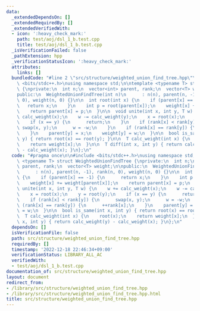 ```yaml
---
data:
  _extendedDependsOn: []
  _extendedRequiredBy: []
  _extendedVerifiedWith:
  - icon: ':heavy_check_mark:'
    path: test/aoj/dsl_1_b.test.cpp
    title: test/aoj/dsl_1_b.test.cpp
  _isVerificationFailed: false
  _pathExtension: hpp
  _verificationStatusIcon: ':heavy_check_mark:'
  attributes:
    links: []
  bundledCode: "#line 2 \"src/structure/weighted_union_find_tree.hpp\"\n\n#include\
    \ <bits/stdc++.h>\nusing namespace std;\n\ntemplate <typename T> struct WeightedUnionFindTree\
    \ {\nprivate:\n  int n;\n  vector<int> parent, rank;\n  vector<T> weight;\n\n\
    public:\n  WeightedUnionFindTree(int n)\n      : n(n), parent(n, -1), rank(n,\
    \ 0), weight(n, 0) {}\n\n  int root(int x) {\n    if (parent[x] == -1) {\n   \
    \   return x;\n    }\n    int p = root(parent[x]);\n    weight[x] += weight[parent[x]];\n\
    \    return parent[x] = p;\n  }\n\n  void unite(int x, int y, T w) {\n    w +=\
    \ calc_weight(x);\n    w -= calc_weight(y);\n    x = root(x);\n    y = root(y);\n\
    \    if (x == y) {\n      return;\n    }\n    if (rank[x] < rank[y]) {\n     \
    \ swap(x, y);\n      w = -w;\n    }\n    if (rank[x] == rank[y]) {\n      ++rank[x];\n\
    \    }\n    parent[y] = x;\n    weight[y] = w;\n  }\n\n  bool is_same(int x, int\
    \ y) { return root(x) == root(y); }\n\n  T calc_weight(int x) {\n    root(x);\n\
    \    return weight[x];\n  }\n\n  T diff(int x, int y) { return calc_weight(y)\
    \ - calc_weight(x); }\n};\n"
  code: "#pragma once\n\n#include <bits/stdc++.h>\nusing namespace std;\n\ntemplate\
    \ <typename T> struct WeightedUnionFindTree {\nprivate:\n  int n;\n  vector<int>\
    \ parent, rank;\n  vector<T> weight;\n\npublic:\n  WeightedUnionFindTree(int n)\n\
    \      : n(n), parent(n, -1), rank(n, 0), weight(n, 0) {}\n\n  int root(int x)\
    \ {\n    if (parent[x] == -1) {\n      return x;\n    }\n    int p = root(parent[x]);\n\
    \    weight[x] += weight[parent[x]];\n    return parent[x] = p;\n  }\n\n  void\
    \ unite(int x, int y, T w) {\n    w += calc_weight(x);\n    w -= calc_weight(y);\n\
    \    x = root(x);\n    y = root(y);\n    if (x == y) {\n      return;\n    }\n\
    \    if (rank[x] < rank[y]) {\n      swap(x, y);\n      w = -w;\n    }\n    if\
    \ (rank[x] == rank[y]) {\n      ++rank[x];\n    }\n    parent[y] = x;\n    weight[y]\
    \ = w;\n  }\n\n  bool is_same(int x, int y) { return root(x) == root(y); }\n\n\
    \  T calc_weight(int x) {\n    root(x);\n    return weight[x];\n  }\n\n  T diff(int\
    \ x, int y) { return calc_weight(y) - calc_weight(x); }\n};\n"
  dependsOn: []
  isVerificationFile: false
  path: src/structure/weighted_union_find_tree.hpp
  requiredBy: []
  timestamp: '2022-12-18 22:46:34+09:00'
  verificationStatus: LIBRARY_ALL_AC
  verifiedWith:
  - test/aoj/dsl_1_b.test.cpp
documentation_of: src/structure/weighted_union_find_tree.hpp
layout: document
redirect_from:
- /library/src/structure/weighted_union_find_tree.hpp
- /library/src/structure/weighted_union_find_tree.hpp.html
title: src/structure/weighted_union_find_tree.hpp
---
```


